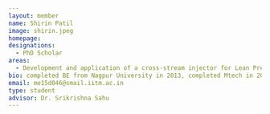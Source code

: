 ---layout: membername: Shirin Patilimage: shirin.jpeg homepage: designations:   - PhD Scholarareas:   - Development and application of a cross-stream injector for Lean Premixed Prevaporized Combustorbio: completed BE from Nagpur University in 2013, completed Mtech in 2015 from IIT Madrasemail: me15d046@smail.iitm.ac.intype: studentadvisor: Dr. Srikrishna Sahu---